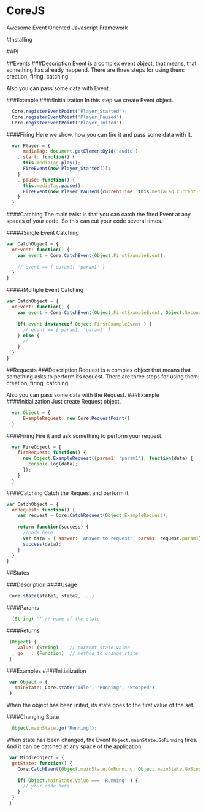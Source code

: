 CoreJS
======

Awesome Event Oriented Javascript Framework

#Installing

#API

##Events
###Description
Event is a complex event object, that means, that something has already happend.
There are three steps for using them: creation, firing, catching.

Also you can pass some data with Event.

###Example
####Initialization
In this step we create Event object.
```javascript
  Core.registerEventPoint('Player_Started');
  Core.registerEventPoint('Player_Paused');
  Core.registerEventPoint('Player_Inited');
```

####Firing
Here we show, how you can fire it and pass some data with It.
```javascript
  var Player = {
      mediaTag: document.getElementById('audio')
    , start: function() {
      this.mediaTag.play();
      FireEvent(new Player_Started());
    }
    , pause: function() {
      this.mediaTag.pause();
      FireEvent(new Player_Paused({currentTime: this.mediaTag.currentTime}));
    }
  }
```
####Catching
The main twist is that you can catch the fired Event at any spaces of your code.
So this can cut your code several times.

#####Single Event Catching
```javascript
var CatchObject = {
  onEvent: function() {
    var event = Core.CatchEvent(Object.FirstExampleEvent);
    
    // event == { param1: 'param1' }
  }
}
```

#####Multiple Event Catching
```javascript
var CatchObject = {
  onEvent: function() {
    var event = Core.CatchEvent(Object.FirstExampleEvent, Object.SecondExampleEvent);
    
    if( event instanceof Object.FirstExampleEvent ) {
      // event == { param1: 'param1' }
    } else {
      //
    }
  }
}
```

##Requests
###Description
Request is a complex object that means that something asks to perform its request.
There are three steps for using them: creation, firing, catching.

Also you can pass some data with the Request.
###Example
####Initialization
Just create Request object.
```javascript
  var Object = {
      ExampleRequest: new Core.RequestPoint()
  }
```

####Firing
Fire it and ask something to perform your request.
```javascript
  var FireObject = {
    fireRequest: function() {
      new Object.ExampleRequest({param1: 'param1'}, function(data) {
        console.log(data);
      });
    }
  }
```

####Catching
Catch the Request and perform it.
```javascript
var CatchObject = {
  onRequest: function() {
    var request = Core.CatchRequest(Object.ExampleRequest);
    
    return function(success) {
      //code here
      var data = { answer: 'answer to request', params: request.param1};
      success(data);
    }
  }
}
```

##States

###Description
####Usage
```javascript
 Core.state(state1, state2, ...)
```

####Params
```javascript
  (String) '' // name of the state
```

####Returns
```javascript
 (Object) {
    value: (String)    // current state value
  , go   : (Function)  // method to change state
 }
```

###Examples
####Initialization
```javascript
 var Object = {
   mainState: Core.state('Idle', 'Running', 'Stopped')
 }
```
When the object has been inited, its state goes to the first value of the set.


####Changing State
```javascript
  Object.mainState.go('Running');
```

When state has been changed, the Event `Object.mainState.GoRunning` fires. And it can be catched at any space of the application.

```javascript
 var MiddleObject = {
  getState: function() {
    Core.CatchEvent(Object.mainState.GoRunning, Object.mainState.GoStopped);
    
    if( Object.mainState.value === 'Running' ) {
      // your code here
    }
  }
 }
```
